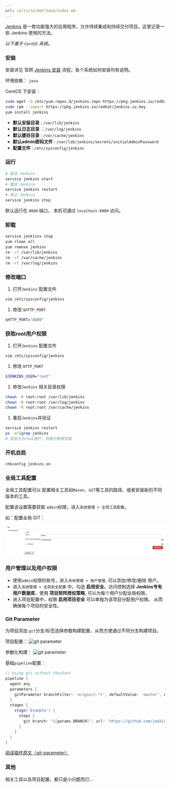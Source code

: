```yaml
---
url: /article/bmtl5ah4/index.md
---
```

[Jenkins](https://jenkins.io/) 是一款功能强大的应用程序，允许持续集成和持续交付项目。这里记录一些 Jenkins 使用的方法。

*以下基于 `CentOS` 系统。*

### 安装

安装详见 官网 [Jenkins 安装](https://jenkins.io/download/) 流程，各个系统如何安装均有说明。

环境依赖： `java`

CentOS 下安装：

```bash
sudo wget -O /etc/yum.repos.d/jenkins.repo https://pkg.jenkins.io/redhat/jenkins.repo
sudo rpm --import https://pkg.jenkins.io/redhat/jenkins.io.key
yum install jenkins
```

* **默认安装目录** : `/var/lib/jenkins`
* **默认日志目录** ：`/var/log/jenkins`
* **默认缓存目录** : `/var/cache/jenkins`
* **默认admin密码文件** : `/var/lib/jenkins/secrets/initialAdminPassword`
* **配置文件** : `/etc/sysconfig/jenkins`

### 运行

```bash
# 启动 Jenkins
service jenkins start
# 重启 Jenkins
service jenkins restart
# 停止 Jenkins
service jenkins stop
```

默认运行在 `8080` 端口， 本机可通过 `localhost:8080` 访问。

### 卸载

```bash
service jenkiins stop
yum clean all
yum remove jenkins
rm -rf /var/lib/jenkins
rm -rf /var/cache/jenkins
rm -rf /var/log/jenkins
```

### 修改端口

1. 打开`Jenkins` 配置文件

```bash
vim /etc/sysconfig/jenkins
```

1. 修改 `$HTTP_PORT`

```bash
$HTTP_PORT="8080"
```

### 获取root用户权限

1. 打开`Jenkins` 配置文件

```bash
vim /etc/sysconfig/jenkins
```

1. 修改 `HTTP_PORT`

```bash
$JENKINS_USER="root"
```

1. 修改`Jenkins` 相关目录权限

```bash
chown -R root:root /var/lib/jenkins
chown -R root:root /var/log/jenkins
chown -R root:root /var/cache/jenkins
```

1. 重启`Jenkins`并验证

```bash
service jenkins restart
ps -ef|grep jenkins
# 若显示为root用户，则表示修改完成
```

### 开机自启

```bash
chkconfig jenkins on
```

### 全局工具配置

全局工具配置可以 配置相关工具如`Maven`、`GIT`等工具的路径、或者安装新的不同版本的工具。

配置该设置需要获取 `admin`权限，进入`系统管理 > 全局工具配置`。

如：配置全局 GIT：

![jenkins global config](/images/jenkins_globalconfig.png)

### 用户管理以及用户权限

* 使用`admin`权限的账号，进入`系统管理 > 用户管理`, 可以添加/修改/删除 用户。
* 进入`系统管理 > 全局安全配置` 中，勾选 **启用安全**。访问控制选择 **Jenkins专有用户数据库**，使用 **项目矩阵授权策略**, 可以为每个用户分配全局权限。
* 进入项目配置中，权限 **启用项目安全** 可以单独为该项目分配用户权限。 从而确保每个项目的安全性。

### Git Parameter

为项目添加 `git`分支/标签选择参数构建配置，从而方便通过不同分支构建项目。

项目配置：
![git parameter](https://wiki.jenkins-ci.org/download/attachments/58917601/image2018-9-20_22-0-7.png?version=1\&modificationDate=1537473611000\&api=v2)

参数化构建：
![git parameter](https://wiki.jenkins-ci.org/download/attachments/58917601/image2018-9-20_22-2-47.png?version=1\&modificationDate=1537473769000\&api=v2)

基础`pipeline`配置：

```groovy
// Using git without checkout
pipeline {
  agent any
  parameters {
    gitParameter branchFilter: 'origin/(.*)', defaultValue: 'master', name: 'BRANCH', type: 'PT_BRANCH'
  }
  stages {
    stage('Example') {
      steps {
        git branch: "${params.BRANCH}", url: 'https://github.com/jenkinsci/git-parameter-plugin.git'
      }
    }
  }
}
```

[阅读插件原文（git-parameter）](https://plugins.jenkins.io/git-parameter)

### 其他

相关工具以及项目配置，都只是小问题而已...
